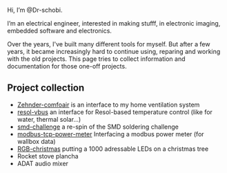 Hi, I’m @Dr-schobi.

I’m an electrical engineer, interested in making stufff, in electronic imaging, embedded software and electronics.

Over the years, I've built many different tools for myself. But after a few years, it became increasingly hard to continue using, reparing and working with the old projects.
This page tries to collect information and documentation for those one-off projects.


## Project collection

- [Zehnder-comfoair](zehnder-comfoair) is an interface to my home ventilation system
- [resol-vbus](resol-vbus) an interface for Resol-based temperature control (like for water, thermal solar...)
- [smd-challenge](smd-challenge) a re-spin of the SMD soldering challenge
- [modbus-tcp-power-meter](modbus-tcp-power-meter) Interfacing a modbus power meter (for wallbox data)
- [RGB-christmas](RGB-christmas) putting a 1000 adressable LEDs on a christmas tree
- Rocket stove plancha
- ADAT audio mixer
